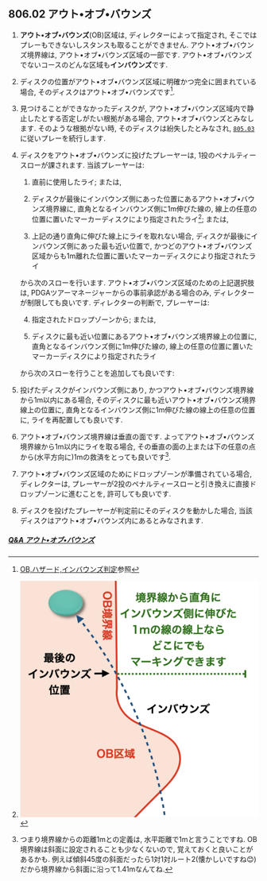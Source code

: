 ## 806.02 アウト•オブ•バウンズ

1. **アウト•オブ•バウンズ**(OB)区域は,
ディレクターによって指定され,
そこではプレーもできないしスタンスも取ることができません.
アウト•オブ•バウンズ境界線は,
アウト•オブ•バウンズ区域の一部です.
アウト•オブ•バウンズでないコースのどんな区域も**インバウンズ**です.

1. ディスクの位置がアウト•オブ•バウンズ区域に明確かつ完全に囲まれている場合,
そのディスクはアウト•オブ•バウンズです[^1].

1. 見つけることができなかったディスクが,
アウト•オブ•バウンズ区域内で静止したとする否定しがたい根拠がある場合,
アウト•オブ•バウンズとみなします.
そのような根拠がない時,
そのディスクは紛失したとみなされ,
[`805.03`](80503)に従いプレーを続行します.

1. ディスクをアウト•オブ•バウンズに投げたプレーヤーは,
1投のペナルティースローが課されます.
当該プレーヤーは:

    1. 直前に使用したライ; または,

    1. ディスクが最後にインバウンズ側にあった位置にあるアウト•オブ•バウンズ境界線に,
    直角となるインバウンズ側に1m伸びた線の,
    線上の任意の位置に置いたマーカーディスクにより指定されたライ[^2]; または,

    1. 上記の通り直角に伸びた線上にライを取れない場合,
    ディスクが最後にインバウンズ側にあった最も近い位置で,
    かつどのアウト•オブ•バウンズ区域からも1m離れた位置に置いたマーカーディスクにより指定されたライ

    から次のスローを行います.
    アウト•オブ•バウンズ区域のための上記選択肢は,
    PDGAツアーマネージャーからの事前承認がある場合のみ,
    ディレクターが制限しても良いです.
    ディレクターの判断で,
    プレーヤーは:

    4. 指定されたドロップゾーンから; または,

    1. ディスクに最も近い位置にあるアウト•オブ•バウンズ境界線上の位置に,
    直角となるインバウンズ側に1m伸びた線の,
    線上の任意の位置に置いたマーカーディスクにより指定されたライ

    から次のスローを行うことを追加しても良いです:

5. 投げたディスクがインバウンズ側にあり,
かつアウト•オブ•バウンズ境界線から1m以内にある場合,
そのディスクに最も近いアウト•オブ•バウンズ境界線上の位置に,
直角となるインバウンズ側に1m伸びた線の線上の任意の位置に,
ライを再配置しても良いです.

1. アウト•オブ•バウンズ境界線は垂直の面です.
よってアウト•オブ•バウンズ境界線から1m以内にライを取る場合,
その垂直の面の上または下の任意の点から(水平方向に)1mの救済をとっても良いです[^3].

1. アウト•オブ•バウンズ区域のためにドロップゾーンが準備されている場合,
ディレクターは,
プレーヤーが2投のペナルティースローと引き換えに直接ドロップゾーンに進むことを, 許可しても良いです.

1. ディスクを投げたプレーヤーが判定前にそのディスクを動かした場合,
当該ディスクはアウト•オブ•バウンズ内にあるとみなされます.

##### [Q&A アウト•オブ•バウンズ](qa-ob)

[^1]: [OB,ハザード,インバウンズ判定](obhazardinbounds)参照

[^2]: ![OBの時のライ](assets/img/relief-from-ob.png)

[^3]: つまり境界線からの距離1mとの定義は,
水平距離で1mと言うことですね.
OB境界線は斜面に設定されることも少なくないので,
覚えておくと良いことがあるかも.
例えば傾斜45度の斜面だったら1対1対ルート2(懐かしいですね😊)だから境界線から斜面に沿って1.41mなんてね.
